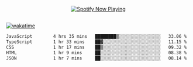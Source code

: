

<p align="center">
  <a href="https://open.spotify.com/user/31ljmyymhthokwewwcd6dsdmvprm" target="_blank"><img src="https://novatorem-psi-rosy.vercel.app/api/spotify" alt="Spotify Now Playing"/></a>
</p>

##

[![wakatime](https://wakatime.com/badge/user/87646243-158a-4241-a3cb-668e1fa2dbb8.svg)](https://wakatime.com/@87646243-158a-4241-a3cb-668e1fa2dbb8)
<!--START_SECTION:waka-->

```txt
JavaScript        4 hrs 35 mins   ████████▒░░░░░░░░░░░░░░░░   33.06 %
TypeScript        1 hr 33 mins    ██▓░░░░░░░░░░░░░░░░░░░░░░   11.15 %
CSS               1 hr 17 mins    ██▒░░░░░░░░░░░░░░░░░░░░░░   09.32 %
HTML              1 hr 9 mins     ██░░░░░░░░░░░░░░░░░░░░░░░   08.38 %
JSON              1 hr 7 mins     ██░░░░░░░░░░░░░░░░░░░░░░░   08.14 %
```

<!--END_SECTION:waka-->
